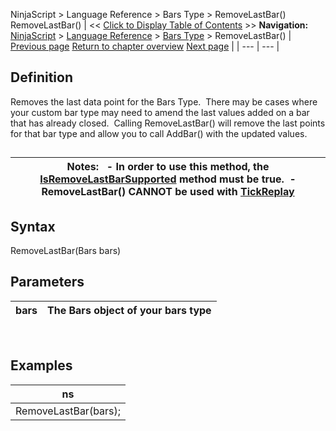 ﻿
NinjaScript \> Language Reference \> Bars Type \> RemoveLastBar()
RemoveLastBar()
| \<\< [Click to Display Table of Contents](removelastbar.md) \>\> **Navigation:**     [NinjaScript](ninjascript.md) \> [Language Reference](language_reference_wip.md) \> [Bars Type](bars_type.md) \> RemoveLastBar() | [Previous page](ondatapoint.md) [Return to chapter overview](bars_type.md) [Next page](setpropertyname2.md) |
| --- | --- |
## Definition
Removes the last data point for the Bars Type.  There may be cases where your custom bar type may need to amend the last values added on a bar that has already closed.  Calling RemoveLastBar() will remove the last points for that bar type and allow you to call AddBar() with the updated values.
## 
| Notes:   - In order to use this method, the [IsRemoveLastBarSupported](isremovelastbarsupported.md) method must be true.  - RemoveLastBar() CANNOT be used with [TickReplay](tick_replay.md) |
| --- |

## Syntax
RemoveLastBar(Bars bars)
 
## Parameters
| bars | The Bars object of your bars type |
| --- | --- |

 
## 
## Examples
| ns |
| --- |
| RemoveLastBar(bars); |
